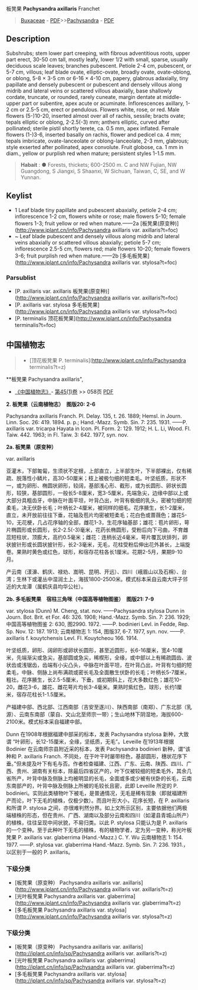 板凳果 **Pachysandra axillaris** Franchet

> [Buxaceae](http://www.iplant.cn/info/Buxaceae?t=foc) - [PDF](http://www.iplant.cn/foc/pdf/Buxaceae.pdf)>>[Pachysandra](http://www.iplant.cn/info/Pachysandra?t=foc) - [PDF](http://www.iplant.cn/foc/pdf/Pachysandra.pdf)

## Description

Subshrubs; stem lower part creeping, with fibrous adventitious roots, upper part erect, 30-50 cm tall, mostly leafy, lower 1/2 with small, sparse, usually deciduous scale leaves; branches pubescent. Petiole 2-4 cm, pubescent, or 5-7 cm, villous; leaf blade ovate, elliptic-ovate, broadly ovate, ovate-oblong, or oblong, 5-8 × 3-5 cm or 6-16 × 4-10 cm, papery, glabrous adaxially, tiny papillate and densely pubescent or pubescent and densely villous along midrib and lateral veins or scattered villous abaxially, base shallowly cordate, truncate, or rounded, rarely cuneate, margin dentate at middle-upper part or subentire, apex acute or acuminate. Inflorescences axillary, 1-2 cm or 2.5-5 cm, erect or pendulous. Flowers white, rose, or red. Male flowers (5-)10-20, inserted almost over all of rachis, sessile; bracts ovate; tepals elliptic or oblong, 2-2.5(-3) mm; anthers elliptic, curved after pollinated; sterile pistil shortly terete, ca. 0.5 mm, apex inflated. Female flowers (1-)3-6, inserted basally on rachis, flower and pedicel ca. 4 mm; tepals imbricate, ovate-lanceolate or oblong-lanceolate, 2-3 mm, glabrous; style exserted after pollinated, apex convolute. Fruit globose, ca. 1 mm in diam., yellow or purplish red when mature; persistent styles 1-1.5 mm.

> **Habait** : 
>● Forests, thickets; 600-2500 m. C and NW Fujian, NW Guangdong, S Jiangxi, S Shaanxi, W Sichuan, Taiwan, C, SE, and W Yunnan.

## Keylist

* 1 Leaf blade tiny papillate and pubescent abaxially, petiole 2-4 cm; inflorescence 1-2 cm, flowers white or rose; male flowers 5-10; female flowers 1-3; fruit yellow or red when mature.——2a  [板凳果(原变种)](http://www.iplant.cn/info/Pachysandra axillaris var. axillaris?t=foc)
* ~ Leaf blade pubescent and densely villous along midrib and lateral veins abaxially or scattered villous abaxially; petiole 5-7 cm; inflorescence 2.5-5 cm, flowers red; male flowers 10-20; female flowers 3-6; fruit purplish red when mature.——2b  [多毛板凳果](http://www.iplant.cn/info/Pachysandra axillaris var. stylosa?t=foc)

### Parsublist

* [P.  axillaris var. axillaris  板凳果(原变种)](http://www.iplant.cn/info/Pachysandra axillaris var. axillaris?t=foc)
* [P.  axillaris var. stylosa  多毛板凳果](http://www.iplant.cn/info/Pachysandra axillaris var. stylosa?t=foc)
* [P.  terminalis  顶花板凳果](http://www.iplant.cn/info/Pachysandra terminalis?t=foc)

## 中国植物志

> * [顶花板凳果  P.  terminalis](http://www.iplant.cn/info/Pachysandra terminalis?t=z)

**板凳果 Pachysandra axillaris",

* [《中国植物志》](http://www.iplant.cn/frps)- [第45(1)卷](http://www.iplant.cn/frps/vol/45(1)) >> 058页 [PDF](http://www.iplant.cn/frps/pdf/45(1)/058.PDF)

**2. 板凳果（云南植物志）　图版20: 2-6**

Pachysandra axillaris Franch. Pl. Delay. 135, t. 26. 1889; Hemsl. in Journ. Linn. Soc. 26: 419. 1894. p. p.; Hand.-Mazz. Symb. Sin. 7: 235. 1931. ——P. axillaris var. tricarpa Hayata in Icon. Pl. Form. 2: 129. 1912; H. L. Li, Wood. Fl. Taiw. 442. 1963; in Fl. Taiw. 3: 642. 1977, syn. nov.

**2a. 板凳果（原变种）**

var. axillaris

亚灌木，下部匍匐，生须状不定根，上部直立，上半部生叶，下半部裸出，仅有稀疏、脱落性小鳞片，高30-50厘米；枝上被极匀细的短柔毛。叶坚纸质，形状不一，或为卵形、椭圆状卵形，较阔，基部浅心形、截形，或为长圆形、卵状长圆形，较狭，基部圆形，一般长5-8厘米，宽3-5厘米，先端急尖，边缘中部以上或大部分具粗齿牙，中脉在叶面平坦，叶背凸出，叶背有极细的乳头，密被匀细的短柔毛，决无伏卧长毛；叶柄长2-4厘米，被同样的细毛。花序腋生，长1-2厘米，直立，未开放前往往下垂，花轴及苞片均密被短柔毛；花白色或蔷薇色；雄花5-10，无花梗，几占花序轴的全部，雌花1-3，生花序轴基部；雄花：苞片卵形，萼片椭圆形或长圆形，长2-2.5(-3)毫米，花药长椭圆形，受粉后向下弓曲，不育雌蕊短柱状，顶膨大，高约0.5毫米；雌花：连柄长近4毫米，萼片覆瓦状排列，卵状披针形或长圆状披针形，长2-3毫米，无毛，花柱受粉后伸出花外甚长，上端旋卷。果熟时黄色或红色，球形，和宿存花柱各长1厘米。花期2-5月，果期9-10月。

产云南（漾濞、鹤庆、禄劝、嵩明、昆明、开远）、四川（峨眉山以及石棉）、台湾；生林下或灌丛中湿润土上，海拔1800-2500米。模式标本采自云南大坪子邻近的大龙潭（属鹤庆县均华公社）。

**2b. 多毛板凳果　宿柱三角咪（中国高等植物图鉴）　图版21: 7-9**

var. stylosa (Dunn) M. Cheng, stat. nov. ——Pachysandra stylosa Dunn in Journ. Bot. Brit. et For. 46: 326. 1908; Hand.-Mazz. Symb. Sin. 7: 236. 1929; 中国高等植物图鉴 2: 630, 图2990. 1972. ——P. bodinieri Levl. in Fedde, Rep. Sp. Nov. 12: 187. 1913; 云南植物志 1: 154, 图版37, 6-7. 1977, syn. nov. ——P. axillaris f. kouytchensis Levl. Fl. Kouytcheou 166. 1914.

叶坚纸质，卵形、阔卵形或卵状长圆形，甚至近圆形，长6-16厘米，宽4-10厘米，先端渐尖或急尖，基部圆或急尖，稀楔形，全缘，或中部以上有稀疏圆齿、波状齿或浅锯齿，齿端有小尖凸头，中脉在叶面平坦，在叶背凸出，叶背有匀细的短柔毛，中脉、侧脉上尚布满疏或密长毛及全面散生伏卧的长毛；叶柄长5-7厘米，粗壮。花序腋生，长2.5-5厘米，下垂，或初期斜上，花大多数红色；雄花10-20，雌花3-6，雄花、雌花萼片均长3-4毫米。果熟时紫红色，球形，长约1厘米，宿存花柱长1-1.5厘米。

产福建中部、西北部、江西南部（吉安至遂川）、陕西南部（南郑）、广东北部（乳源）、云南东南部（蒙自、文山北至师宗一带）；生山地林下阴湿地，海拔600-2100米。模式标本采自福建中部。

Dunn 在1908年根据福建中部采的标本，发表 Pachysandra stylosa 新种，大致谓 “叶卵形，长12-15厘米，全缘，坚纸质，无毛”。Leveille 在1913年根据 Bodinier 在云南师宗县附近采的标本，发表 Pachysandra bodinieri 新种，谓“该种和 P. axillaris Franch. 不同处，在于叶干时屡带棕色，基部圆形，穗状花序下垂。”但未提及叶下有毛与否。作者检查福建、江西、广东、云南、陕西、四川、广西、贵州、湖南有关标本，除最后四省区产的，叶下仅被较细的短柔毛外，其余几省所产，叶背中脉及侧脉上均被明显的长毛，全面或多或少被有伏卧的长毛，云南东南部产的，叶背中脉及侧脉上所被的毛较长且密，此即 Leveille 所定的 P. bodinieri。实则此类植物叶下被毛，是普通情况，无毛是稀有现象（即就福建所产而论，叶下无毛的植株，仅极少数）。而且叶形大小，花序长短，在 P. axillaris 和所谓 P. stylosa 之间，亦很难判然分界。如上文所示区别，主要依据他们两极端植株的形态，但在贵州、广西、湖南以及部分云南和四川（如灌县青城山所产）的植株，往往呈现中间状貌，不易归类。以此 P. stylosa 只能认为是 P. axillaris 的一个变种。至于此种叶下无毛的植株，有的植物学者，定为另一变种，称光叶板凳果 P. axillaris var. glaberrima (Hand.-Mazz.) C. Y. Wu 云南植物志 1: 154. 1977. ——P. stylosa var. glaberrima Hand.-Mazz. Symb. Sin. 7: 236. 1931.，以区别于一般的 P. axillaris。

### 下级分类
* [板凳果（原变种）  Pachysandra axillaris var. axillaris](http://www.iplant.cn/info/Pachysandra axillaris var. axillaris?t=z)
* [光叶板凳果  Pachysandra axillaris var. glaberrima](http://www.iplant.cn/info/Pachysandra axillaris var. glaberrima?t=z)
* [多毛板凳果  Pachysandra axillaris var. stylosa](http://www.iplant.cn/info/Pachysandra axillaris var. stylosa?t=z)

### 下级分类
* [板凳果（原变种）  Pachysandra axillaris var. axillaris](http://iplant.cn/info/sp/Pachysandra axillaris var. axillaris?t=z)
* [光叶板凳果  Pachysandra axillaris var. glaberrima](http://iplant.cn/info/sp/Pachysandra axillaris var. glaberrima?t=z)
* [多毛板凳果  Pachysandra axillaris var. stylosa](http://iplant.cn/info/sp/Pachysandra axillaris var. stylosa?t=z)
